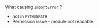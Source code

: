 <!-- 
.. link: 
.. description: 
.. tags: draft, python
.. date: 2014/11/20 04:29:24
.. title: ImportError
.. slug: importerror
-->

What causing `ImportError` ?

* not in `PYTHONPATH`
* Permission issue - module not readable.
